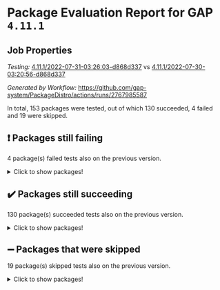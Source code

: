 # Package Evaluation Report for GAP `4.11.1`

## Job Properties

*Testing:* [4.11.1/2022-07-31-03:26:03-d868d337](https://github.com/gap-system/PackageDistro/blob/data/reports/4.11.1/2022-07-31-03:26:03-d868d337) vs [4.11.1/2022-07-30-03:20:56-d868d337](https://github.com/gap-system/PackageDistro/blob/data/reports/4.11.1/2022-07-30-03:20:56-d868d337)

*Generated by Workflow:* https://github.com/gap-system/PackageDistro/actions/runs/2767985587

In total, 153 packages were tested, out of which 130 succeeded, 4 failed and 19 were skipped.

## :exclamation: Packages still failing

4 package(s) failed tests also on the previous version.
<details><summary>Click to show packages!</summary>

- francy 1.2.4 [(failure)](https://github.com/gap-system/PackageDistro/runs/7595708555?check_suite_focus=true)
- hap 1.46 [(failure)](https://github.com/gap-system/PackageDistro/runs/7595708849?check_suite_focus=true)
- packagemanager 1.2 [(failure)](https://github.com/gap-system/PackageDistro/runs/7595710079?check_suite_focus=true)
- recog 1.3.2 [(failure)](https://github.com/gap-system/PackageDistro/runs/7595710513?check_suite_focus=true)
</details>

## :heavy_check_mark: Packages still succeeding

130 package(s) succeeded tests also on the previous version.
<details><summary>Click to show packages!</summary>

- ace 5.4 [(success)](https://github.com/gap-system/PackageDistro/runs/7595707118?check_suite_focus=true)
- aclib 1.3.2 [(success)](https://github.com/gap-system/PackageDistro/runs/7595707161?check_suite_focus=true)
- agt 0.2 [(success)](https://github.com/gap-system/PackageDistro/runs/7595707176?check_suite_focus=true)
- alnuth 3.2.1 [(success)](https://github.com/gap-system/PackageDistro/runs/7595707212?check_suite_focus=true)
- anupq 3.2.6 [(success)](https://github.com/gap-system/PackageDistro/runs/7595707237?check_suite_focus=true)
- atlasrep 2.1.2 [(success)](https://github.com/gap-system/PackageDistro/runs/7595707254?check_suite_focus=true)
- autodoc 2022.07.10 [(success)](https://github.com/gap-system/PackageDistro/runs/7595707323?check_suite_focus=true)
- automata 1.15 [(success)](https://github.com/gap-system/PackageDistro/runs/7595707339?check_suite_focus=true)
- automgrp 1.3.2 [(success)](https://github.com/gap-system/PackageDistro/runs/7595707357?check_suite_focus=true)
- autpgrp 1.10.2 [(success)](https://github.com/gap-system/PackageDistro/runs/7595707377?check_suite_focus=true)
- cap 2022.06-05 [(success)](https://github.com/gap-system/PackageDistro/runs/7595707401?check_suite_focus=true)
- caratinterface 2.3.4 [(success)](https://github.com/gap-system/PackageDistro/runs/7595707433?check_suite_focus=true)
- cddinterface 2020.06.24 [(success)](https://github.com/gap-system/PackageDistro/runs/7595707473?check_suite_focus=true)
- circle 1.6.5 [(success)](https://github.com/gap-system/PackageDistro/runs/7595707501?check_suite_focus=true)
- classicpres 1.22 [(success)](https://github.com/gap-system/PackageDistro/runs/7595707540?check_suite_focus=true)
- cohomolo 1.6.10 [(success)](https://github.com/gap-system/PackageDistro/runs/7595707571?check_suite_focus=true)
- congruence 1.2.4 [(success)](https://github.com/gap-system/PackageDistro/runs/7595707602?check_suite_focus=true)
- corelg 1.56 [(success)](https://github.com/gap-system/PackageDistro/runs/7595707642?check_suite_focus=true)
- crime 1.6 [(success)](https://github.com/gap-system/PackageDistro/runs/7595707686?check_suite_focus=true)
- crisp 1.4.5 [(success)](https://github.com/gap-system/PackageDistro/runs/7595707738?check_suite_focus=true)
- crypting 0.10 [(success)](https://github.com/gap-system/PackageDistro/runs/7595707791?check_suite_focus=true)
- cryst 4.1.25 [(success)](https://github.com/gap-system/PackageDistro/runs/7595707832?check_suite_focus=true)
- crystcat 1.1.10 [(success)](https://github.com/gap-system/PackageDistro/runs/7595707893?check_suite_focus=true)
- ctbllib 1.3.4 [(success)](https://github.com/gap-system/PackageDistro/runs/7595707931?check_suite_focus=true)
- cubefree 1.19 [(success)](https://github.com/gap-system/PackageDistro/runs/7595707966?check_suite_focus=true)
- curlinterface 2.2.2 [(success)](https://github.com/gap-system/PackageDistro/runs/7595707996?check_suite_focus=true)
- cvec 2.7.5 [(success)](https://github.com/gap-system/PackageDistro/runs/7595708035?check_suite_focus=true)
- datastructures 0.2.7 [(success)](https://github.com/gap-system/PackageDistro/runs/7595708072?check_suite_focus=true)
- deepthought 1.0.5 [(success)](https://github.com/gap-system/PackageDistro/runs/7595708109?check_suite_focus=true)
- design 1.7 [(success)](https://github.com/gap-system/PackageDistro/runs/7595708153?check_suite_focus=true)
- difsets 2.3.1 [(success)](https://github.com/gap-system/PackageDistro/runs/7595708186?check_suite_focus=true)
- digraphs 1.5.3 [(success)](https://github.com/gap-system/PackageDistro/runs/7595708210?check_suite_focus=true)
- edim 1.3.5 [(success)](https://github.com/gap-system/PackageDistro/runs/7595708240?check_suite_focus=true)
- example 4.3.1 [(success)](https://github.com/gap-system/PackageDistro/runs/7595708268?check_suite_focus=true)
- factint 1.6.3 [(success)](https://github.com/gap-system/PackageDistro/runs/7595708299?check_suite_focus=true)
- ferret 1.0.8 [(success)](https://github.com/gap-system/PackageDistro/runs/7595708327?check_suite_focus=true)
- fga 1.4.0 [(success)](https://github.com/gap-system/PackageDistro/runs/7595708350?check_suite_focus=true)
- fining 1.5 [(success)](https://github.com/gap-system/PackageDistro/runs/7595708378?check_suite_focus=true)
- float 1.0.3 [(success)](https://github.com/gap-system/PackageDistro/runs/7595708405?check_suite_focus=true)
- format 1.4.3 [(success)](https://github.com/gap-system/PackageDistro/runs/7595708426?check_suite_focus=true)
- forms 1.2.8 [(success)](https://github.com/gap-system/PackageDistro/runs/7595708449?check_suite_focus=true)
- fplsa 1.2.5 [(success)](https://github.com/gap-system/PackageDistro/runs/7595708489?check_suite_focus=true)
- fr 2.4.8 [(success)](https://github.com/gap-system/PackageDistro/runs/7595708533?check_suite_focus=true)
- fwtree 1.3 [(success)](https://github.com/gap-system/PackageDistro/runs/7595708584?check_suite_focus=true)
- gbnp 1.0.5 [(success)](https://github.com/gap-system/PackageDistro/runs/7595708607?check_suite_focus=true)
- generalizedmorphismsforcap 2022.05-01 [(success)](https://github.com/gap-system/PackageDistro/runs/7595708628?check_suite_focus=true)
- genss 1.6.6 [(success)](https://github.com/gap-system/PackageDistro/runs/7595708656?check_suite_focus=true)
- gradedringforhomalg 2022.07-01 [(success)](https://github.com/gap-system/PackageDistro/runs/7595708687?check_suite_focus=true)
- grape 4.8.5 [(success)](https://github.com/gap-system/PackageDistro/runs/7595708710?check_suite_focus=true)
- groupoids 1.69 [(success)](https://github.com/gap-system/PackageDistro/runs/7595708734?check_suite_focus=true)
- grpconst 2.6.2 [(success)](https://github.com/gap-system/PackageDistro/runs/7595708760?check_suite_focus=true)
- guarana 0.96.3 [(success)](https://github.com/gap-system/PackageDistro/runs/7595708790?check_suite_focus=true)
- guava 3.16 [(success)](https://github.com/gap-system/PackageDistro/runs/7595708827?check_suite_focus=true)
- hapcryst 0.1.15 [(success)](https://github.com/gap-system/PackageDistro/runs/7595708888?check_suite_focus=true)
- hecke 1.5.3 [(success)](https://github.com/gap-system/PackageDistro/runs/7595708927?check_suite_focus=true)
- help 3.5 [(success)](https://github.com/gap-system/PackageDistro/runs/7595708963?check_suite_focus=true)
- idrel 2.44 [(success)](https://github.com/gap-system/PackageDistro/runs/7595708991?check_suite_focus=true)
- images 1.3.1 [(success)](https://github.com/gap-system/PackageDistro/runs/7595709029?check_suite_focus=true)
- intpic 0.3.0 [(success)](https://github.com/gap-system/PackageDistro/runs/7595709068?check_suite_focus=true)
- io 4.7.2 [(success)](https://github.com/gap-system/PackageDistro/runs/7595709119?check_suite_focus=true)
- irredsol 1.4.3 [(success)](https://github.com/gap-system/PackageDistro/runs/7595709154?check_suite_focus=true)
- json 2.1.0 [(success)](https://github.com/gap-system/PackageDistro/runs/7595709198?check_suite_focus=true)
- jupyterkernel 1.4.1 [(success)](https://github.com/gap-system/PackageDistro/runs/7595709232?check_suite_focus=true)
- jupyterviz 1.5.1 [(success)](https://github.com/gap-system/PackageDistro/runs/7595709268?check_suite_focus=true)
- kan 1.34 [(success)](https://github.com/gap-system/PackageDistro/runs/7595709303?check_suite_focus=true)
- kbmag 1.5.9 [(success)](https://github.com/gap-system/PackageDistro/runs/7595709326?check_suite_focus=true)
- laguna 3.9.5 [(success)](https://github.com/gap-system/PackageDistro/runs/7595709350?check_suite_focus=true)
- liealgdb 2.2.1 [(success)](https://github.com/gap-system/PackageDistro/runs/7595709385?check_suite_focus=true)
- liepring 2.6 [(success)](https://github.com/gap-system/PackageDistro/runs/7595709420?check_suite_focus=true)
- liering 2.4.2 [(success)](https://github.com/gap-system/PackageDistro/runs/7595709456?check_suite_focus=true)
- linearalgebraforcap 2022.06-03 [(success)](https://github.com/gap-system/PackageDistro/runs/7595709486?check_suite_focus=true)
- loops 3.4.1 [(success)](https://github.com/gap-system/PackageDistro/runs/7595709526?check_suite_focus=true)
- lpres 1.0.3 [(success)](https://github.com/gap-system/PackageDistro/runs/7595709552?check_suite_focus=true)
- majoranaalgebras 1.4 [(success)](https://github.com/gap-system/PackageDistro/runs/7595709597?check_suite_focus=true)
- mapclass 1.4.5 [(success)](https://github.com/gap-system/PackageDistro/runs/7595709635?check_suite_focus=true)
- matgrp 0.64 [(success)](https://github.com/gap-system/PackageDistro/runs/7595709702?check_suite_focus=true)
- modisom 2.5.2 [(success)](https://github.com/gap-system/PackageDistro/runs/7595709745?check_suite_focus=true)
- modulepresentationsforcap 2022.05-03 [(success)](https://github.com/gap-system/PackageDistro/runs/7595709798?check_suite_focus=true)
- monoidalcategories 2022.06-07 [(success)](https://github.com/gap-system/PackageDistro/runs/7595709849?check_suite_focus=true)
- nconvex 2020.11-04 [(success)](https://github.com/gap-system/PackageDistro/runs/7595709880?check_suite_focus=true)
- nilmat 1.4.1 [(success)](https://github.com/gap-system/PackageDistro/runs/7595709905?check_suite_focus=true)
- nock 1.5 [(success)](https://github.com/gap-system/PackageDistro/runs/7595709935?check_suite_focus=true)
- normalizinterface 1.3.3 [(success)](https://github.com/gap-system/PackageDistro/runs/7595709957?check_suite_focus=true)
- nq 2.5.8 [(success)](https://github.com/gap-system/PackageDistro/runs/7595709975?check_suite_focus=true)
- numericalsgps 1.3.1 [(success)](https://github.com/gap-system/PackageDistro/runs/7595709993?check_suite_focus=true)
- openmath 11.5.1 [(success)](https://github.com/gap-system/PackageDistro/runs/7595710020?check_suite_focus=true)
- orb 4.8.5 [(success)](https://github.com/gap-system/PackageDistro/runs/7595710048?check_suite_focus=true)
- patternclass 2.4.2 [(success)](https://github.com/gap-system/PackageDistro/runs/7595710108?check_suite_focus=true)
- permut 2.0.4 [(success)](https://github.com/gap-system/PackageDistro/runs/7595710132?check_suite_focus=true)
- polenta 1.3.10 [(success)](https://github.com/gap-system/PackageDistro/runs/7595710164?check_suite_focus=true)
- polymaking 0.8.6 [(success)](https://github.com/gap-system/PackageDistro/runs/7595710196?check_suite_focus=true)
- primgrp 3.4.2 [(success)](https://github.com/gap-system/PackageDistro/runs/7595710220?check_suite_focus=true)
- profiling 2.5.0 [(success)](https://github.com/gap-system/PackageDistro/runs/7595710256?check_suite_focus=true)
- qpa 1.33 [(success)](https://github.com/gap-system/PackageDistro/runs/7595710295?check_suite_focus=true)
- quagroup 1.8.3 [(success)](https://github.com/gap-system/PackageDistro/runs/7595710340?check_suite_focus=true)
- radiroot 2.9 [(success)](https://github.com/gap-system/PackageDistro/runs/7595710386?check_suite_focus=true)
- rcwa 4.7.0 [(success)](https://github.com/gap-system/PackageDistro/runs/7595710428?check_suite_focus=true)
- rds 1.8 [(success)](https://github.com/gap-system/PackageDistro/runs/7595710471?check_suite_focus=true)
- repndecomp 1.2.1 [(success)](https://github.com/gap-system/PackageDistro/runs/7595710550?check_suite_focus=true)
- repsn 3.1.0 [(success)](https://github.com/gap-system/PackageDistro/runs/7595710584?check_suite_focus=true)
- resclasses 4.7.3 [(success)](https://github.com/gap-system/PackageDistro/runs/7595710609?check_suite_focus=true)
- scscp 2.3.1 [(success)](https://github.com/gap-system/PackageDistro/runs/7595710661?check_suite_focus=true)
- semigroups 4.0.0 [(success)](https://github.com/gap-system/PackageDistro/runs/7595710747?check_suite_focus=true)
- sglppow 2.2 [(success)](https://github.com/gap-system/PackageDistro/runs/7595710784?check_suite_focus=true)
- sgpviz 0.999.5 [(success)](https://github.com/gap-system/PackageDistro/runs/7595710820?check_suite_focus=true)
- simpcomp 2.1.14 [(success)](https://github.com/gap-system/PackageDistro/runs/7595710861?check_suite_focus=true)
- singular 2020.12.18 [(success)](https://github.com/gap-system/PackageDistro/runs/7595710899?check_suite_focus=true)
- sla 1.5.3 [(success)](https://github.com/gap-system/PackageDistro/runs/7595710930?check_suite_focus=true)
- smallgrp 1.5 [(success)](https://github.com/gap-system/PackageDistro/runs/7595710966?check_suite_focus=true)
- smallsemi 0.6.13 [(success)](https://github.com/gap-system/PackageDistro/runs/7595710984?check_suite_focus=true)
- sonata 2.9.4 [(success)](https://github.com/gap-system/PackageDistro/runs/7595711007?check_suite_focus=true)
- sophus 1.25 [(success)](https://github.com/gap-system/PackageDistro/runs/7595711037?check_suite_focus=true)
- spinsym 1.5.2 [(success)](https://github.com/gap-system/PackageDistro/runs/7595711071?check_suite_focus=true)
- symbcompcc 1.3.2 [(success)](https://github.com/gap-system/PackageDistro/runs/7595711128?check_suite_focus=true)
- thelma 1.3 [(success)](https://github.com/gap-system/PackageDistro/runs/7595711163?check_suite_focus=true)
- tomlib 1.2.9 [(success)](https://github.com/gap-system/PackageDistro/runs/7595711187?check_suite_focus=true)
- toric 1.9.5 [(success)](https://github.com/gap-system/PackageDistro/runs/7595711221?check_suite_focus=true)
- toricvarieties 2022.07.13 [(success)](https://github.com/gap-system/PackageDistro/runs/7595711260?check_suite_focus=true)
- transgrp 3.6.3 [(success)](https://github.com/gap-system/PackageDistro/runs/7595711301?check_suite_focus=true)
- ugaly 4.0.3 [(success)](https://github.com/gap-system/PackageDistro/runs/7595711340?check_suite_focus=true)
- unipot 1.5 [(success)](https://github.com/gap-system/PackageDistro/runs/7595711366?check_suite_focus=true)
- unitlib 4.1.0 [(success)](https://github.com/gap-system/PackageDistro/runs/7595711401?check_suite_focus=true)
- utils 0.74 [(success)](https://github.com/gap-system/PackageDistro/runs/7595711430?check_suite_focus=true)
- uuid 0.7 [(success)](https://github.com/gap-system/PackageDistro/runs/7595711473?check_suite_focus=true)
- walrus 0.9991 [(success)](https://github.com/gap-system/PackageDistro/runs/7595711509?check_suite_focus=true)
- wedderga 4.10.2 [(success)](https://github.com/gap-system/PackageDistro/runs/7595711548?check_suite_focus=true)
- xmod 2.88 [(success)](https://github.com/gap-system/PackageDistro/runs/7595711583?check_suite_focus=true)
- xmodalg 1.22 [(success)](https://github.com/gap-system/PackageDistro/runs/7595711617?check_suite_focus=true)
- yangbaxter 0.10.0 [(success)](https://github.com/gap-system/PackageDistro/runs/7595711648?check_suite_focus=true)
- zeromqinterface 0.14 [(success)](https://github.com/gap-system/PackageDistro/runs/7595711685?check_suite_focus=true)
</details>

## :heavy_minus_sign: Packages that were skipped

19 package(s) skipped tests also on the previous version.
<details><summary>Click to show packages!</summary>

- 4ti2interface 2022.03-01 [(skipped)](https://github.com/gap-system/PackageDistro/runs/7595655072?check_suite_focus=true)
- browse 1.8.14 [(skipped)](https://github.com/gap-system/PackageDistro/runs/7595655072?check_suite_focus=true)
- examplesforhomalg 2022.03-01 [(skipped)](https://github.com/gap-system/PackageDistro/runs/7595655072?check_suite_focus=true)
- gapdoc 1.6.5 [(skipped)](https://github.com/gap-system/PackageDistro/runs/7595655072?check_suite_focus=true)
- gauss 2022.03-01 [(skipped)](https://github.com/gap-system/PackageDistro/runs/7595655072?check_suite_focus=true)
- gaussforhomalg 2022.03-01 [(skipped)](https://github.com/gap-system/PackageDistro/runs/7595655072?check_suite_focus=true)
- gradedmodules 2022.03-01 [(skipped)](https://github.com/gap-system/PackageDistro/runs/7595655072?check_suite_focus=true)
- homalg 2022.03-01 [(skipped)](https://github.com/gap-system/PackageDistro/runs/7595655072?check_suite_focus=true)
- homalgtocas 2022.07-01 [(skipped)](https://github.com/gap-system/PackageDistro/runs/7595655072?check_suite_focus=true)
- io_forhomalg 2022.03-01 [(skipped)](https://github.com/gap-system/PackageDistro/runs/7595655072?check_suite_focus=true)
- itc 1.5.1 [(skipped)](https://github.com/gap-system/PackageDistro/runs/7595655072?check_suite_focus=true)
- localizeringforhomalg 2022.03-01 [(skipped)](https://github.com/gap-system/PackageDistro/runs/7595655072?check_suite_focus=true)
- matricesforhomalg 2022.06-01 [(skipped)](https://github.com/gap-system/PackageDistro/runs/7595655072?check_suite_focus=true)
- modules 2022.03-01 [(skipped)](https://github.com/gap-system/PackageDistro/runs/7595655072?check_suite_focus=true)
- polycyclic 2.16 [(skipped)](https://github.com/gap-system/PackageDistro/runs/7595655072?check_suite_focus=true)
- ringsforhomalg 2022.07-01 [(skipped)](https://github.com/gap-system/PackageDistro/runs/7595655072?check_suite_focus=true)
- sco 2022.03-01 [(skipped)](https://github.com/gap-system/PackageDistro/runs/7595655072?check_suite_focus=true)
- toolsforhomalg 2022.05-01 [(skipped)](https://github.com/gap-system/PackageDistro/runs/7595655072?check_suite_focus=true)
- xgap 4.31 [(skipped)](https://github.com/gap-system/PackageDistro/runs/7595655072?check_suite_focus=true)
</details>


